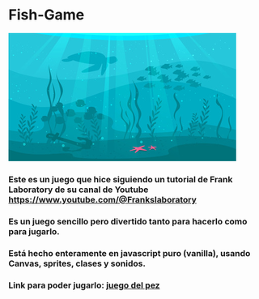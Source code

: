 # Fish-Game

![under sea](/juego-javascript/skathi180500143.jpg)

### Este es un juego que hice siguiendo un tutorial de Frank Laboratory de su canal de Youtube https://www.youtube.com/@Frankslaboratory  

### Es un juego sencillo pero divertido tanto para hacerlo como para jugarlo.  
### Está hecho enteramente en javascript puro (vanilla), usando Canvas, sprites, clases y sonidos.

### Link para poder jugarlo: [juego del pez](https://fish-bubble.netlify.app/)
